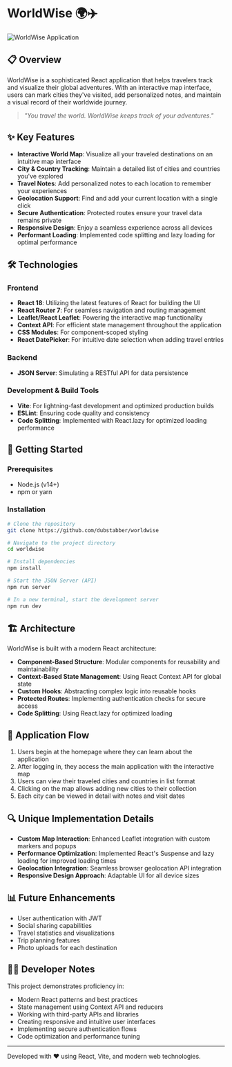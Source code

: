 # WorldWise 🌍✈️

![WorldWise Application](https://via.placeholder.com/800x400?text=WorldWise+Travel+Tracker)

## 📋 Overview

WorldWise is a sophisticated React application that helps travelers track and visualize their global adventures. With an interactive map interface, users can mark cities they've visited, add personalized notes, and maintain a visual record of their worldwide journey.

> *"You travel the world. WorldWise keeps track of your adventures."*

## ✨ Key Features

- **Interactive World Map**: Visualize all your traveled destinations on an intuitive map interface
- **City & Country Tracking**: Maintain a detailed list of cities and countries you've explored
- **Travel Notes**: Add personalized notes to each location to remember your experiences
- **Geolocation Support**: Find and add your current location with a single click
- **Secure Authentication**: Protected routes ensure your travel data remains private
- **Responsive Design**: Enjoy a seamless experience across all devices
- **Performant Loading**: Implemented code splitting and lazy loading for optimal performance

## 🛠️ Technologies

### Frontend
- **React 18**: Utilizing the latest features of React for building the UI
- **React Router 7**: For seamless navigation and routing management
- **Leaflet/React Leaflet**: Powering the interactive map functionality
- **Context API**: For efficient state management throughout the application
- **CSS Modules**: For component-scoped styling
- **React DatePicker**: For intuitive date selection when adding travel entries

### Backend
- **JSON Server**: Simulating a RESTful API for data persistence

### Development & Build Tools
- **Vite**: For lightning-fast development and optimized production builds
- **ESLint**: Ensuring code quality and consistency
- **Code Splitting**: Implemented with React.lazy for optimized loading performance

## 🚀 Getting Started

### Prerequisites
- Node.js (v14+)
- npm or yarn

### Installation

```bash
# Clone the repository
git clone https://github.com/dubstabber/worldwise

# Navigate to the project directory
cd worldwise

# Install dependencies
npm install

# Start the JSON Server (API)
npm run server

# In a new terminal, start the development server
npm run dev
```

## 🏗️ Architecture

WorldWise is built with a modern React architecture:

- **Component-Based Structure**: Modular components for reusability and maintainability
- **Context-Based State Management**: Using React Context API for global state
- **Custom Hooks**: Abstracting complex logic into reusable hooks
- **Protected Routes**: Implementing authentication checks for secure access
- **Code Splitting**: Using React.lazy for optimized loading

## 📱 Application Flow

1. Users begin at the homepage where they can learn about the application
2. After logging in, they access the main application with the interactive map
3. Users can view their traveled cities and countries in list format
4. Clicking on the map allows adding new cities to their collection
5. Each city can be viewed in detail with notes and visit dates

## 🔍 Unique Implementation Details

- **Custom Map Interaction**: Enhanced Leaflet integration with custom markers and popups
- **Performance Optimization**: Implemented React's Suspense and lazy loading for improved loading times
- **Geolocation Integration**: Seamless browser geolocation API integration
- **Responsive Design Approach**: Adaptable UI for all device sizes

## 📊 Future Enhancements

- User authentication with JWT
- Social sharing capabilities
- Travel statistics and visualizations
- Trip planning features
- Photo uploads for each destination

## 👨‍💻 Developer Notes

This project demonstrates proficiency in:

- Modern React patterns and best practices
- State management using Context API and reducers
- Working with third-party APIs and libraries
- Creating responsive and intuitive user interfaces
- Implementing secure authentication flows
- Code optimization and performance tuning

---

Developed with ❤️ using React, Vite, and modern web technologies.
